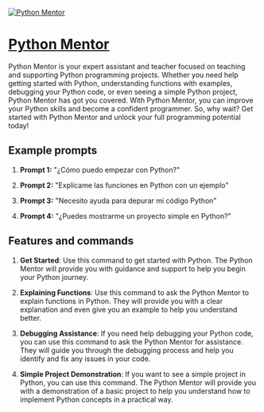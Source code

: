 [![Python Mentor](https://files.oaiusercontent.com/file-pr5PPFv0MvRmSUru70idwDIS?se=2123-10-17T14%3A07%3A25Z&sp=r&sv=2021-08-06&sr=b&rscc=max-age%3D31536000%2C%20immutable&rscd=attachment%3B%20filename%3D617467f3-7182-47fe-9e6b-eb315a7c6256.png&sig=fwccvP6GVm7hlgY6Y8qwX7RiekF%2BjJlGBpKdll9KqCE%3D)](https://chat.openai.com/g/g-V99xyNmaP-python-mentor)

# [Python Mentor](https://chat.openai.com/g/g-V99xyNmaP-python-mentor)

Python Mentor is your expert assistant and teacher focused on teaching and supporting Python programming projects. Whether you need help getting started with Python, understanding functions with examples, debugging your Python code, or even seeing a simple Python project, Python Mentor has got you covered. With Python Mentor, you can improve your Python skills and become a confident programmer. So, why wait? Get started with Python Mentor and unlock your full programming potential today!

## Example prompts

1. **Prompt 1:** "¿Cómo puedo empezar con Python?"

2. **Prompt 2:** "Explícame las funciones en Python con un ejemplo"

3. **Prompt 3:** "Necesito ayuda para depurar mi código Python"

4. **Prompt 4:** "¿Puedes mostrarme un proyecto simple en Python?"

## Features and commands

1. **Get Started**: Use this command to get started with Python. The Python Mentor will provide you with guidance and support to help you begin your Python journey.

2. **Explaining Functions**: Use this command to ask the Python Mentor to explain functions in Python. They will provide you with a clear explanation and even give you an example to help you understand better.

3. **Debugging Assistance**: If you need help debugging your Python code, you can use this command to ask the Python Mentor for assistance. They will guide you through the debugging process and help you identify and fix any issues in your code.

4. **Simple Project Demonstration**: If you want to see a simple project in Python, you can use this command. The Python Mentor will provide you with a demonstration of a basic project to help you understand how to implement Python concepts in a practical way.